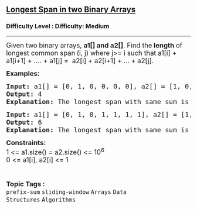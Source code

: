 <h2><a href="https://www.geeksforgeeks.org/problems/longest-span-with-same-sum-in-two-binary-arrays5142/1?timeMachineDate=2025-06-07">Longest Span in two Binary Arrays</a></h2><h3>Difficulty Level : Difficulty: Medium</h3><hr><div class="problems_problem_content__Xm_eO"><p><span style="font-size: 18px;">Given two<strong> </strong>binary arrays, <strong>a1[] and a2[]</strong>. Find the<strong> length </strong>of longest common span<strong> </strong>(i, j) where j&gt;= i such that a1[i] + a1[i+1] + .... + a1[j] =&nbsp; a2[i] + a2[i+1] + ... + a2[j].</span></p>
<p><span style="font-size: 18px;"><strong>Examples:</strong></span></p>
<pre><span style="font-size: 18px;"><strong>Input: </strong>a1[] = [0, 1, 0, 0, 0, 0], a2[] = [1, 0, 1, 0, 0, 1]
<strong>Output:</strong> 4
<strong>Explanation:</strong> The longest span with same sum is from index 1 to 4 following zero based indexing.</span>
</pre>
<pre><span style="font-size: 18px;"><strong>Input: </strong>a1[] = [0, 1, 0, 1, 1, 1, 1], a2[] = [1, 1, 1, 1, 1, 0, 1]
<strong>Output:</strong> 6<br><strong>Explanation:</strong> The longest span with same sum is from index 1 to 6 following zero based indexing.</span></pre>
<p><span style="font-size: 18px;"><strong>Constraints:</strong><br>1 &lt;= a1.size() = a2.size() &lt;= 10<sup>6</sup><br>0 &lt;= a1[i], a2[i] &lt;= 1</span></p></div><br><p><span style=font-size:18px><strong>Topic Tags : </strong><br><code>prefix-sum</code>&nbsp;<code>sliding-window</code>&nbsp;<code>Arrays</code>&nbsp;<code>Data Structures</code>&nbsp;<code>Algorithms</code>&nbsp;